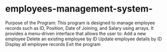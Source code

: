 # employees-management-system-
Purpose of the Program: This program is designed to manage employee records such as ID, Position, Date of Joining, and Salary using arrays. It provides a menu-driven interface that allows the user to:  Add a new employee  Delete an existing employee by ID  Update employee details by ID  Display all employee records  Exit the program
